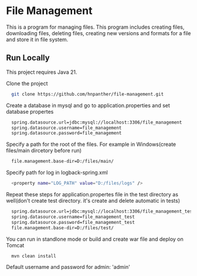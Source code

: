 
# File Management

This is a program for managing files. This program includes creating files, downloading files, deleting files, creating new versions and formats for a file and store it in file system.



## Run Locally

This project requires Java 21.

Clone the project

```bash
  git clone https://github.com/hnpanther/file-management.git
```
Create a database in mysql and
go to application.properties and set database propertes

```bash
  spring.datasource.url=jdbc:mysql://localhost:3306/file_management
  spring.datasource.username=file_management
  spring.datasource.password=file_management
```
Specify a path for the root of the files. For example in Windows(create files/main dircetory before run)

```bash
  file.management.base-dir=D:/files/main/
```

Specify path for log in logback-spring.xml
```bash
  <property name="LOG_PATH" value="D:/files/logs" />
```

Repeat these steps for application.propertes file in the test directory as well(don't create test directory. it's create and delete automatic in tests)
```bash
  spring.datasource.url=jdbc:mysql://localhost:3306/file_management_test
  spring.datasource.username=file_management_test
  spring.datasource.password=file_management_test
  file.management.base-dir=D:/files/test/
```

You can run in standlone mode or build and create war file and deploy on Tomcat

```bash
  mvn clean install
```

Default username and password for admin: 'admin'

